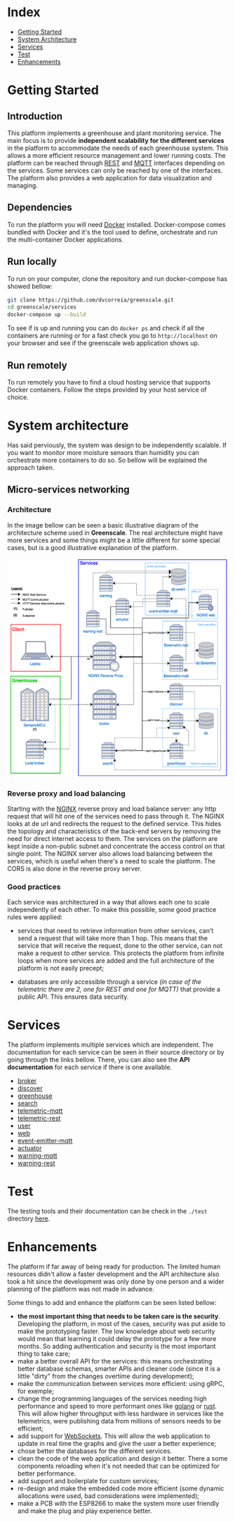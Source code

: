 # Index

- [Getting Started](#Getting-Started)
- [System Architecture](#System-Architecture)
- [Services](#Services)
- [Test](#Test)
- [Enhancements](#Enhancements)

# Getting Started
## Introduction

This platform implements a greenhouse and plant monitoring service. The main focus is to provide __independent scalability for the different services__ in the platform to accommodate the needs of each greenhouse system. This allows a more efficient resource management and lower running costs. The platform can be reached through [REST](https://en.wikipedia.org/wiki/Representational_state_transfer) and [MQTT](mqtt.org/) interfaces depending on the services. Some services can only be reached by one of the interfaces. The platform also provides a web application for data visualization and managing.

## Dependencies

To run the platform you will need [Docker](https://www.docker.com/) installed. Docker-compose comes bundled with Docker and it's the tool used to define, orchestrate and run the multi-container Docker applications.

## Run locally

To run on your computer, clone the repository and run docker-compose has showed bellow:

```bash
git clone https://github.com/dvcorreia/greenscale.git
cd greenscale/services
docker-compose up --build
```

To see if is up and running you can do `docker ps` and check if all the containers are running or for a fast check you go to `http://localhost` on your browser and see if the greenscale web application shows up.

## Run remotely

To run remotely you have to find a cloud hosting service that supports Docker containers. Follow the steps provided by your host service of choice.

# System architecture

Has said perviously, the system was design to be independently scalable. If you want to monitor more moisture sensors than humidity you can orchestrate more containers to do so. So bellow will be explained the approach taken.

## Micro-services networking

### Architecture

In the image bellow can be seen a basic illustrative diagram of the architecture scheme used in __Greenscale__. The real architecture might have more services and some things might be a little different for some special cases, but is a good illustrative explanation of the platform.

<img src='./assets/architecture-diagram2.png' height='500px'/>

### Reverse proxy and load balancing

Starting with the [NGINX](https://www.nginx.com/) reverse proxy and load balance server: any http request that will hit one of the services need to pass through it. The NGINX looks at de url and redirects the request to the defined service.  This hides the topology and characteristics of the back-end servers by removing the need for direct internet access to them. The services on the platform are kept inside a non-public subnet and concentrate the access control on that single point. The NGINX server also allows load balancing between the services, which is useful when there's a need to scale the platform. The CORS is also done in the reverse proxy server.

### Good practices

Each service was architectured in a way that allows each one to scale independently of each other. To make this possible, some good practice rules were applied: 

- services that need to retrieve information from other services, can't send a request that will take more than 1 hop. This means that the service that will receive the request, done to the other service, can not make a request to other service. This protects the platform from infinite loops when more services are added and the full architecture of the platform is not easily precept;

- databases are only accessible through a service _(in case of the telemetric there are 2, one for REST and one for MQTT)_ that provide a public API. This ensures data security.


# Services

The platform implements multiple services which are independent. The documentation for each service can be seen in their source directory or by going through the links bellow. There, you can also see the __API documentation__ for each service if there is one available.

- [broker](./../services/broker/README.md)
- [discover](./../services/discover/README.md)
- [greenhouse](./../services/greenhouse/README.md)
- [search](./../services/search/README.md)
- [telemetric-mqtt](./../services/telemetric-mqtt/README.md)
- [telemetric-rest](./../services/telemetric-rest/README.md)
- [user](./../services/user/README.md)
- [web](./../services/web/README.md)
- [event-emitter-mqtt](./../services/event-emitter-mqtt/README.md)
- [actuator](./../services/actuator/README.md)
- [warning-mqtt](./../services/warning-mqtt/README.md)
- [warning-rest](./../services/warning-rest/README.md)

# Test

The testing tools and their documentation can be check in the `./test` directory [here](./../test/README.md).

# Enhancements

The platform if far away of being ready for production. The limited human resources didn't allow a faster development and the API architecture also took a hit since the development was only done by one person and a wider planning of the platform was not made in advance.

Some things to add and enhance the platform can be seen listed bellow:

- __the most important thing that needs to be taken care is the security__. Developing the platform, in most of the cases, security was put aside to make the prototyping faster. The low knowledge about web security would mean that learning it could delay the prototype for a few more months. So adding authentication and security is the most important thing to take care;
- make a better overall API for the services: this means orchestrating better database schemas, smarter APIs and cleaner code (since it is a little "dirty" from the changes overtime during development);
- make the communication between services more efficient: using gRPC, for exemple;
- change the programming languages of the services needing high performance and speed to more performant ones like [golang](https://golang.org/) or [rust](https://www.rust-lang.org/). This will allow higher throughput with less hardware in services like the telemetrics, were publishing data from millions of sensors needs to be efficient;
- add support for [WebSockets](https://developer.mozilla.org/en-US/docs/Web/API/WebSockets_API). This will allow the web application to update in real time the graphs and give the user a better experience;
- chose better the databases for the different services.
- clean the code of the web application and design it better. There a some components reloading when it's not needed that can be optimized for better performance.
- add support and boilerplate for custom services;
- re-design and make the embedded code more efficient (some dynamic allocations were used, bad considerations were implemented);
- make a PCB with the ESP8266 to make the system more user friendly and make the plug and play experience better.
